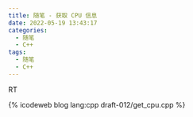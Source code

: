```yaml
---
title: 随笔 - 获取 CPU 信息
date: 2022-05-19 13:43:17
categories:
  - 随笔
  - C++
tags:
  - 随笔
  - C++
---
```


RT

<!-- more -->

{% icodeweb blog lang:cpp draft-012/get_cpu.cpp %}
